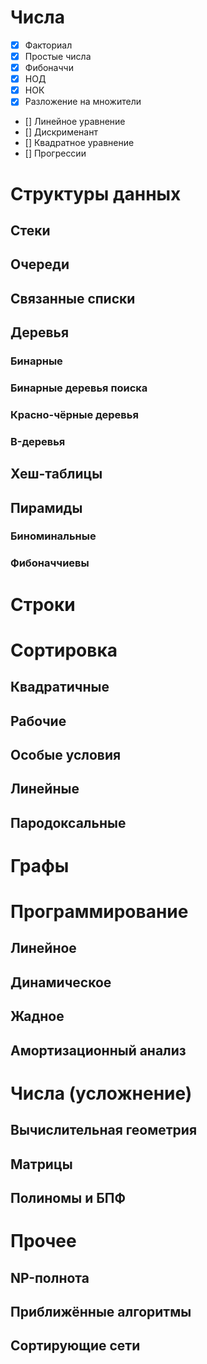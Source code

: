 # Числа
* [x] Факториал
* [x] Простые числа
* [x] Фибоначчи
* [x] НОД
* [x] НОК
* [x] Разложение на множители
* [] Линейное уравнение
* [] Дискрименант
* [] Квадратное уравнение
* [] Прогрессии

# Структуры данных
## Стеки
## Очереди
## Связанные списки
## Деревья
### Бинарные
### Бинарные деревья поиска
### Красно-чёрные деревья
### B-деревья
## Хеш-таблицы
## Пирамиды
### Биноминальные
### Фибоначчиевы

# Строки

# Сортировка

## Квадратичные
## Рабочие
## Особые условия
## Линейные
## Пародоксальные

# Графы

# Программирование

## Линейное
## Динамическое
## Жадное
## Амортизационный анализ

#  Числа (усложнение)
## Вычислительная геометрия
## Матрицы
## Полиномы и БПФ

#  Прочее
## NP-полнота
## Приближённые алгоритмы
## Сортирующие сети